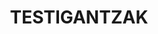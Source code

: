 ---
title : "TESTIGANTZAK"
testimonial_slider:
# slider item loop
- name : "Egoi Apezetxea Gabari"
  image : "images/clients/egoi.jpeg"
  # designation : "CEO, RANDOM COMPANY"
  content : "Txiki-txikitatik bateria gustatu izan zait eta 2 urterekin Olentzerok nire lehenengo bateria ekarri zidan. 5 urte nituela Igorrekin jotzen ikasteko aukera izan nuen eta Martillo-txikin hasi nintzen. Igor oso jatorra da eta berarekin asko ikasi dut! Martillo-txikin oso pozik sentitzen naiz!"
            
# slider item loop
- name : "Manik Osinaga Zabaleta"
  image : "images/clients/manik.jpeg"
  # designation : "CEO, RANDOM COMPANY"
  content : "Urtero ikasle bakoitzak abesti bat aukeratzen dugu eta Igorrek gure mailan eta gure erritmora erakusten digu modu gogorrean, dibertigarrian eta batzuetan astunean, baina Igorrek eramangarriago egiten digula uste dut."
            
# slider item loop
- name : "Jon Atxa"
  image : "images/clients/jon2.jpg"
  # designation : "CEO, RANDOM COMPANY"
  content : "Igor baterijole izugarria eta irakasle bokazional bikaina da. Arreta handia jartzen du eta bere pazientzia maila ez du parekorik. Igorrengana joan nintzen baterijole autodidakta gisa, aspaldi aurrera egiteari uzten ez zidaten ohitura txarrez eta teknika okerrez josita."

# custom style
custom_class: "" 
custom_attributes: "" 
custom_css: ""
---